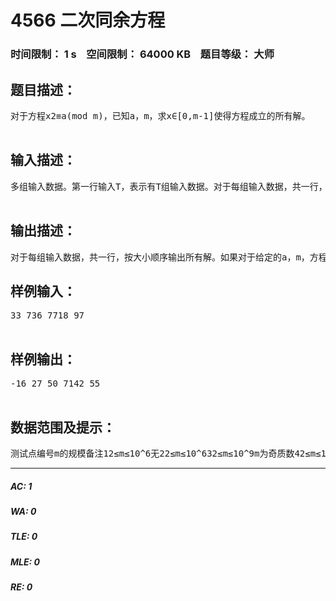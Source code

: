# 4566 二次同余方程   
### 时间限制： 1 s&nbsp;&nbsp;&nbsp;&nbsp;空间限制： 64000 KB&nbsp;&nbsp;&nbsp;&nbsp;题目等级： 大师  
## 题目描述：  

<pre>
对于方程x2≡a(mod m)，已知a，m，求x∈[0,m-1]使得方程成立的所有解。  

</pre>
  
  
## 输入描述：  

<pre>
多组输入数据。第一行输入T，表示有T组输入数据。对于每组输入数据，共一行，包含两个数a，m。  

</pre>
  
  
## 输出描述：  

<pre>
对于每组输入数据，共一行，按大小顺序输出所有解。如果对于给定的a，m，方程无解，输出-1。
</pre>
  
  
## 样例输入：  

<pre>
33 736 7718 97  

</pre>
  
  
## 样例输出：  

<pre>
-16 27 50 7142 55  

</pre>
  
  
## 数据范围及提示：  

<pre>
测试点编号m的规模备注12≤m≤10^6无22≤m≤10^632≤m≤10^9m为奇质数42≤m≤10^952≤m≤10^9m为奇质数的幂，幂指数≥362≤m≤10^972≤m≤10^9m为互不相同的奇质数的积，奇质数个数≥382≤m≤10^992≤m≤10^9无102≤m≤10^9 0≤a≤m-11≤T≤5
</pre>
  
  
***  

##### AC: 1  
##### WA: 0  
##### TLE: 0  
##### MLE: 0  
##### RE: 0  
